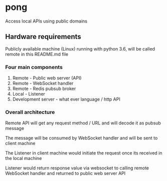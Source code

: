# pong
Access local APIs using public domains 

## Hardware requirements

Publicly available machine (Linux) running with python 3.6, will be called remote in this README.md file

### Four main components

1. Remote - Public web server (API)
2. Remote - WebSocket handler
3. Remote - Redis pubsub broker
4. Local  - Listener
5. Development server - what ever language / http API

### Overall architecture
Remote API will get any request method / URL and will decode it as pubsub message

The message will be consumed by WebSocket handler and will be sent to client machine

The Listener in client machine would initiate the request once its received in the local machine

Listener would return response value via websocket to calling remote WebSocket handler and returned to public web server API

 
